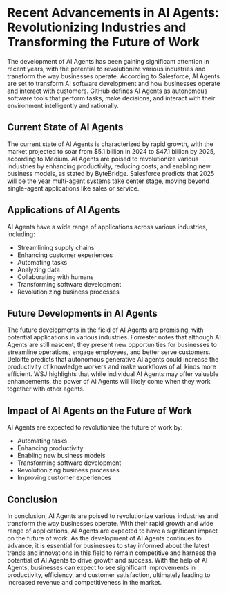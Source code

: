 # Recent Advancements in AI Agents: Revolutionizing Industries and Transforming the Future of Work
The development of AI Agents has been gaining significant attention in recent years, with the potential to revolutionize various industries and transform the way businesses operate. According to Salesforce, AI Agents are set to transform AI software development and how businesses operate and interact with customers. GitHub defines AI Agents as autonomous software tools that perform tasks, make decisions, and interact with their environment intelligently and rationally.

## Current State of AI Agents
The current state of AI Agents is characterized by rapid growth, with the market projected to soar from $5.1 billion in 2024 to $47.1 billion by 2025, according to Medium. AI Agents are poised to revolutionize various industries by enhancing productivity, reducing costs, and enabling new business models, as stated by ByteBridge. Salesforce predicts that 2025 will be the year multi-agent systems take center stage, moving beyond single-agent applications like sales or service.

## Applications of AI Agents
AI Agents have a wide range of applications across various industries, including:
* Streamlining supply chains
* Enhancing customer experiences
* Automating tasks
* Analyzing data
* Collaborating with humans
* Transforming software development
* Revolutionizing business processes

## Future Developments in AI Agents
The future developments in the field of AI Agents are promising, with potential applications in various industries. Forrester notes that although AI Agents are still nascent, they present new opportunities for businesses to streamline operations, engage employees, and better serve customers. Deloitte predicts that autonomous generative AI agents could increase the productivity of knowledge workers and make workflows of all kinds more efficient. WSJ highlights that while individual AI Agents may offer valuable enhancements, the power of AI Agents will likely come when they work together with other agents.

## Impact of AI Agents on the Future of Work
AI Agents are expected to revolutionize the future of work by:
* Automating tasks
* Enhancing productivity
* Enabling new business models
* Transforming software development
* Revolutionizing business processes
* Improving customer experiences

## Conclusion
In conclusion, AI Agents are poised to revolutionize various industries and transform the way businesses operate. With their rapid growth and wide range of applications, AI Agents are expected to have a significant impact on the future of work. As the development of AI Agents continues to advance, it is essential for businesses to stay informed about the latest trends and innovations in this field to remain competitive and harness the potential of AI Agents to drive growth and success. With the help of AI Agents, businesses can expect to see significant improvements in productivity, efficiency, and customer satisfaction, ultimately leading to increased revenue and competitiveness in the market.